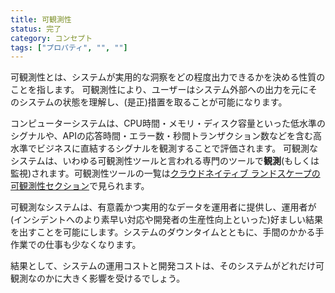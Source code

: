 ```yaml
---
title: 可観測性
status: 完了
category: コンセプト
tags: ["プロパティ", "", ""]
---
```


可観測性とは、システムが実用的な洞察をどの程度出力できるかを決める性質のことを指します。
可観測性により、ユーザーはシステム外部への出力を元にそのシステムの状態を理解し、(是正)措置を取ることが可能になります。

コンピューターシステムは、CPU時間・メモリ・ディスク容量といった低水準のシグナルや、APIの応答時間・エラー数・秒間トランザクション数などを含む高水準でビジネスに直結するシグナルを観測することで評価されます。
可観測なシステムは、いわゆる可観測性ツールと言われる専門のツールで**観測**(もしくは監視)されます。可観測性ツールの一覧は[クラウドネイティブ ランドスケープの可観測性セクション](https://landscape.cncf.io/card-mode?category=observability-and-analysis&grouping=category)で見られます。

可観測なシステムは、有意義かつ実用的なデータを運用者に提供し、運用者が(インシデントへのより素早い対応や開発者の生産性向上といった)好ましい結果を出すことを可能にします。システムのダウンタイムとともに、手間のかかる手作業での仕事も少なくなります。

結果として、システムの運用コストと開発コストは、そのシステムがどれだけ可観測なのかに大きく影響を受けるでしょう。
